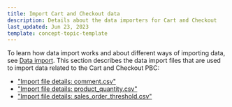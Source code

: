 ```yaml
---
title: Import Cart and Checkout data
description: Details about the data importers for Cart and Checkout
last_updated: Jun 23, 2023
template: concept-topic-template
---
```

To learn how data import works and about different ways of importing data, see [Data import](/docs/dg/dev/data-import/{{page.version}}/data-import.html). This section describes the data import files that are used to import data related to the Cart and Checkout PBC:

* ["Import file details: comment.csv"](/docs/pbc/all/cart-and-checkout/{{page.version}}/base-shop/import-and-export-data/import-file-details-comment.csv.html)
* ["Import file details: product_quantity.csv"](/docs/pbc/all/cart-and-checkout/{{page.version}}/base-shop/import-and-export-data/import-file-details-product-quantity.csv.html)
* ["Import file details: sales_order_threshold.csv"](/docs/pbc/all/cart-and-checkout/{{page.version}}/base-shop/import-and-export-data/import-file-details-sales-order-threshold.csv.html)
